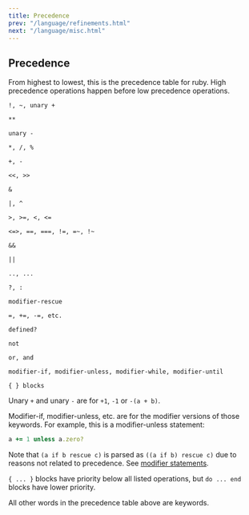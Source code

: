 ```yaml
---
title: Precedence
prev: "/language/refinements.html"
next: "/language/misc.html"
---
```


## Precedence[](#precedence)

From highest to lowest, this is the precedence table for ruby. High
precedence operations happen before low precedence operations.


```
!, ~, unary +

**

unary -

*, /, %

+, -

<<, >>

&

|, ^

>, >=, <, <=

<=>, ==, ===, !=, =~, !~

&&

||

.., ...

?, :

modifier-rescue

=, +=, -=, etc.

defined?

not

or, and

modifier-if, modifier-unless, modifier-while, modifier-until

{ } blocks
```

Unary `+` and unary `-` are for `+1`, `-1` or `-(a + b)`.

Modifier-if, modifier-unless, etc. are for the modifier versions of
those keywords. For example, this is a modifier-unless statement:


```ruby
a += 1 unless a.zero?
```

Note that `(a if b rescue c)` is parsed as `((a if b) rescue c)` due to
reasons not related to precedence. See [modifier
statements](/language/control-expressions.md#modifier-statements).

`{ ... }` blocks have priority below all listed operations, but `do ...
end` blocks have lower priority.

All other words in the precedence table above are keywords.

